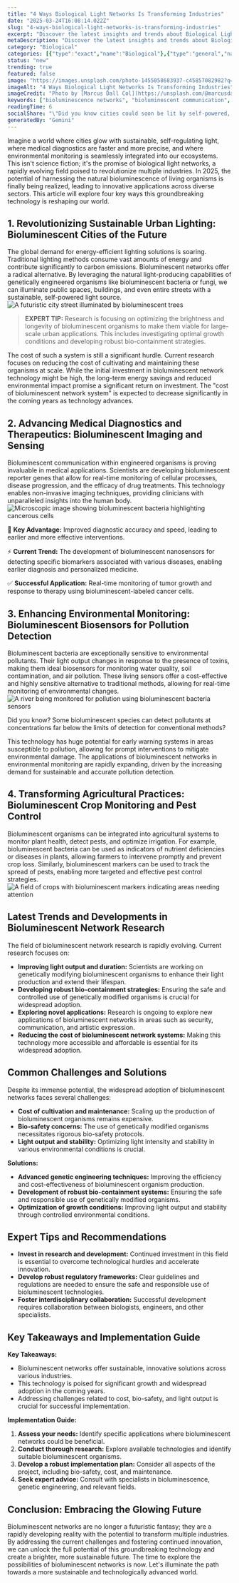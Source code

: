 ```yaml
---
title: "4 Ways Biological Light Networks Is Transforming Industries"
date: "2025-03-24T16:08:14.022Z"
slug: "4-ways-biological-light-networks-is-transforming-industries"
excerpt: "Discover the latest insights and trends about Biological Light Networks. This comprehensive guide covers everything you need to know about Biological Light Networks in 2025."
metaDescription: "Discover the latest insights and trends about Biological Light Networks. This comprehensive guide covers everything you need to know about Biological Light..."
category: "Biological"
categories: [{"type":"exact","name":"Biological"},{"type":"general","name":"Engineering"},{"type":"medium","name":"Photonics"},{"type":"specific","name":"Bio-Optoelectronics"},{"type":"niche","name":"Bioluminescence Imaging"}]
status: "new"
trending: true
featured: false
image: "https://images.unsplash.com/photo-1455058683937-c45857082982?q=85&w=1200&fit=max&fm=webp&auto=compress"
imageAlt: "4 Ways Biological Light Networks Is Transforming Industries"
imageCredit: "Photo by [Marcus Dall Col](https://unsplash.com/@marcusdallcol) on Unsplash"
keywords: ["bioluminescence networks", "bioluminescent communication", "biological light networks applications", "buy bioluminescent organisms", "bioluminescent network research", "how do bioluminescent networks work?", "bioluminescent network technology", "bioluminescent bacteria networks", "applications of bioluminescent networks", "cost of bioluminescent network system"]
readingTime: 6
socialShare: "\"Did you know cities could soon be lit by self-powered, bioluminescent organisms?  The future of sustainable lighting is glowing brighter than ever!\""
generatedBy: "Gemini"
---
```




Imagine a world where cities glow with sustainable, self-regulating light, where medical diagnostics are faster and more precise, and where environmental monitoring is seamlessly integrated into our ecosystems. This isn't science fiction; it's the promise of biological light networks, a rapidly evolving field poised to revolutionize multiple industries.  In 2025, the potential of harnessing the natural bioluminescence of living organisms is finally being realized, leading to innovative applications across diverse sectors.  This article will explore four key ways this groundbreaking technology is reshaping our world.

## 1. Revolutionizing Sustainable Urban Lighting: Bioluminescent Cities of the Future

The global demand for energy-efficient lighting solutions is soaring.  Traditional lighting methods consume vast amounts of energy and contribute significantly to carbon emissions.  Bioluminescent networks offer a radical alternative. By leveraging the natural light-producing capabilities of genetically engineered organisms like bioluminescent bacteria or fungi, we can illuminate public spaces, buildings, and even entire streets with a sustainable, self-powered light source. ![A futuristic city street illuminated by bioluminescent trees](https://images.unsplash.com/photo-1564325724739-bae0bd08762c?q=85&w=1200&fit=max&fm=webp&auto=compress)

> **EXPERT TIP:**  Research is focusing on optimizing the brightness and longevity of bioluminescent organisms to make them viable for large-scale urban applications.  This includes investigating optimal growth conditions and developing robust bio-containment strategies.

The cost of such a system is still a significant hurdle.  Current research focuses on reducing the cost of cultivating and maintaining these organisms at scale. While the initial investment in bioluminescent network technology might be high, the long-term energy savings and reduced environmental impact promise a significant return on investment.  The "cost of bioluminescent network system" is expected to decrease significantly in the coming years as technology advances.

## 2. Advancing Medical Diagnostics and Therapeutics: Bioluminescent Imaging and Sensing

Bioluminescent communication within engineered organisms is proving invaluable in medical applications.  Scientists are developing bioluminescent reporter genes that allow for real-time monitoring of cellular processes, disease progression, and the efficacy of drug treatments.  This technology enables non-invasive imaging techniques, providing clinicians with unparalleled insights into the human body. ![Microscopic image showing bioluminescent bacteria highlighting cancerous cells](https://images.unsplash.com/photo-1529310399831-ed472b81d589?q=85&w=1200&fit=max&fm=webp&auto=compress)

🔑 **Key Advantage:** Improved diagnostic accuracy and speed, leading to earlier and more effective interventions.

⚡ **Current Trend:** The development of bioluminescent nanosensors for detecting specific biomarkers associated with various diseases, enabling earlier diagnosis and personalized medicine.

✅ **Successful Application:** Real-time monitoring of tumor growth and response to therapy using bioluminescent-labeled cancer cells.

## 3. Enhancing Environmental Monitoring: Bioluminescent Biosensors for Pollution Detection

Bioluminescent bacteria are exceptionally sensitive to environmental pollutants.  Their light output changes in response to the presence of toxins, making them ideal biosensors for monitoring water quality, soil contamination, and air pollution.  These living sensors offer a cost-effective and highly sensitive alternative to traditional methods, allowing for real-time monitoring of environmental changes. ![A river being monitored for pollution using bioluminescent bacteria sensors](https://images.unsplash.com/photo-1476900164809-ff19b8ae5968?q=85&w=1200&fit=max&fm=webp&auto=compress)

Did you know? Some bioluminescent species can detect pollutants at concentrations far below the limits of detection for conventional methods?

This technology has huge potential for early warning systems in areas susceptible to pollution, allowing for prompt interventions to mitigate environmental damage.  The applications of bioluminescent networks in environmental monitoring are rapidly expanding, driven by the increasing demand for sustainable and accurate pollution detection.

## 4. Transforming Agricultural Practices:  Bioluminescent Crop Monitoring and Pest Control

Bioluminescent organisms can be integrated into agricultural systems to monitor plant health, detect pests, and optimize irrigation.  For example, bioluminescent bacteria can be used as indicators of nutrient deficiencies or diseases in plants, allowing farmers to intervene promptly and prevent crop loss.  Similarly, bioluminescent markers can be used to track the spread of pests, enabling more targeted and effective pest control strategies. ![A field of crops with bioluminescent markers indicating areas needing attention](https://images.unsplash.com/photo-1573655349936-de6bed86f839?q=85&w=1200&fit=max&fm=webp&auto=compress)

## Latest Trends and Developments in Bioluminescent Network Research

The field of bioluminescent network research is rapidly evolving.  Current research focuses on:

* **Improving light output and duration:**  Scientists are working on genetically modifying bioluminescent organisms to enhance their light production and extend their lifespan.
* **Developing robust bio-containment strategies:**  Ensuring the safe and controlled use of genetically modified organisms is crucial for widespread adoption.
* **Exploring novel applications:**  Research is ongoing to explore new applications of bioluminescent networks in areas such as security, communication, and artistic expression.
* **Reducing the cost of bioluminescent network systems:**  Making this technology more accessible and affordable is essential for its widespread adoption.

## Common Challenges and Solutions

Despite its immense potential, the widespread adoption of bioluminescent networks faces several challenges:

* **Cost of cultivation and maintenance:**  Scaling up the production of bioluminescent organisms remains expensive.
* **Bio-safety concerns:**  The use of genetically modified organisms necessitates rigorous bio-safety protocols.
* **Light output and stability:**  Optimizing light intensity and stability in various environmental conditions is crucial.

**Solutions:**

* **Advanced genetic engineering techniques:**  Improving the efficiency and cost-effectiveness of bioluminescent organism production.
* **Development of robust bio-containment systems:**  Ensuring the safe and responsible use of genetically modified organisms.
* **Optimization of growth conditions:**  Improving light output and stability through controlled environmental conditions.

## Expert Tips and Recommendations

* **Invest in research and development:** Continued investment in this field is essential to overcome technological hurdles and accelerate innovation.
* **Develop robust regulatory frameworks:**  Clear guidelines and regulations are needed to ensure the safe and responsible use of bioluminescent technologies.
* **Foster interdisciplinary collaboration:**  Successful development requires collaboration between biologists, engineers, and other specialists.

## Key Takeaways and Implementation Guide

**Key Takeaways:**

* Bioluminescent networks offer sustainable, innovative solutions across various industries.
* This technology is poised for significant growth and widespread adoption in the coming years.
* Addressing challenges related to cost, bio-safety, and light output is crucial for successful implementation.

**Implementation Guide:**

1. **Assess your needs:** Identify specific applications where bioluminescent networks could be beneficial.
2. **Conduct thorough research:**  Explore available technologies and identify suitable bioluminescent organisms.
3. **Develop a robust implementation plan:**  Consider all aspects of the project, including bio-safety, cost, and maintenance.
4. **Seek expert advice:** Consult with specialists in bioluminescence, genetic engineering, and relevant fields.

## Conclusion: Embracing the Glowing Future

Bioluminescent networks are no longer a futuristic fantasy; they are a rapidly developing reality with the potential to transform multiple industries.  By addressing the current challenges and fostering continued innovation, we can unlock the full potential of this groundbreaking technology and create a brighter, more sustainable future.  The time to explore the possibilities of bioluminescent networks is now.  Let's illuminate the path towards a more sustainable and technologically advanced world.

